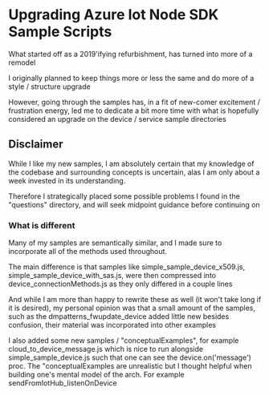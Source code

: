 # Upgrading Azure Iot Node SDK Sample Scripts

What started off as a 2019'ifying refurbishment, has turned into more of a remodel

I originally planned to keep things more or less the same and do more of a style / structure upgrade

However, going through the samples has, in a fit of new-comer excitement / frustration energy, led me to dedicate a bit more time with what is hopefully considered an upgrade on the device / service sample directories

## Disclaimer

While I like my new samples, I am absolutely certain that my knowledge of the codebase and surrounding concepts is uncertain, alas I am only about a week invested in its understanding.

Therefore I strategically placed some possible problems I found in the "questions" directory, and will seek midpoint guidance before continuing on


### What is different

Many of my samples are semantically similar, and I made sure to incorporate all of the methods used throughout.

The main difference is that samples like simple_sample_device_x509.js, simple_sample_device_with_sas.js, were then compressed into device_connectionMethods.js as they only differed in a couple lines

And while I am more than happy to rewrite these as well (it won't take long if it is desired), my personal opinion was that a small amount of the samples, such as the dmpatterns_fwupdate_device added little new besides confusion, their material was incorporated into other examples

I also added some new samples / "conceptualExamples", for example cloud_to_device_message.js which is nice to run alongside simple_sample_device.js such that one can see the device.on('message') proc.
The "conceptualExamples are unrealistic but I thought helpful when building one's mental model of the arch. For example sendFromIotHub_listenOnDevice  
